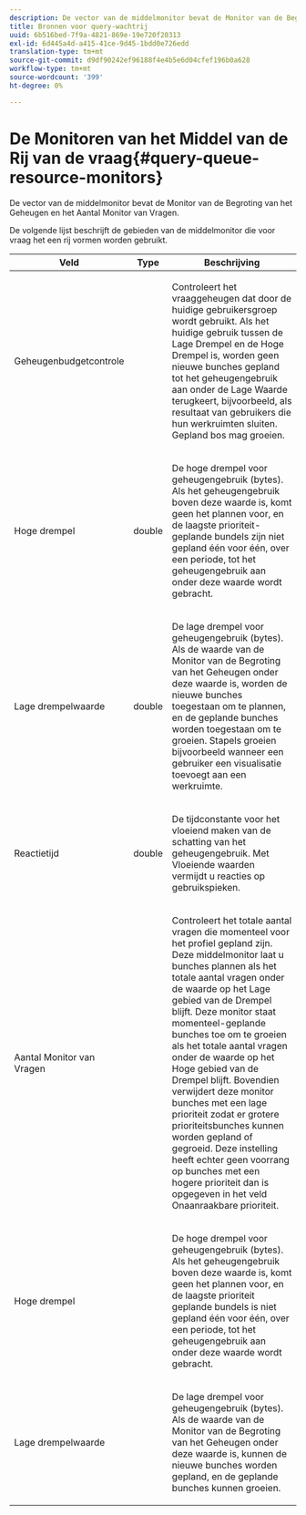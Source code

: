 ```yaml
---
description: De vector van de middelmonitor bevat de Monitor van de Begroting van het Geheugen en het Aantal Monitor van Vragen.
title: Bronnen voor query-wachtrij
uuid: 6b516bed-7f9a-4821-869e-19e720f20313
exl-id: 6d445a4d-a415-41ce-9d45-1bdd0e726edd
translation-type: tm+mt
source-git-commit: d9df90242ef96188f4e4b5e6d04cfef196b0a628
workflow-type: tm+mt
source-wordcount: '399'
ht-degree: 0%

---
```


# De Monitoren van het Middel van de Rij van de vraag{#query-queue-resource-monitors}

De vector van de middelmonitor bevat de Monitor van de Begroting van het Geheugen en het Aantal Monitor van Vragen.

De volgende lijst beschrijft de gebieden van de middelmonitor die voor vraag het een rij vormen worden gebruikt.

<table id="table_9991EED2647A460FACA2DC80D4973A8E"> 
 <thead> 
  <tr> 
   <th colname="col1" class="entry"> Veld </th> 
   <th colname="col2" class="entry"> Type </th> 
   <th colname="col3" class="entry"> Beschrijving </th> 
  </tr> 
 </thead>
 <tbody> 
  <tr> 
   <td colname="col1"> <p>Geheugenbudgetcontrole </p> </td> 
   <td colname="col2"> </td> 
   <td colname="col3"> <p>Controleert het vraaggeheugen dat door de huidige gebruikersgroep wordt gebruikt. Als het huidige gebruik tussen de Lage Drempel en de Hoge Drempel is, worden geen nieuwe bunches gepland tot het geheugengebruik aan onder de Lage Waarde terugkeert, bijvoorbeeld, als resultaat van gebruikers die hun werkruimten sluiten. Gepland bos mag groeien. </p> </td> 
  </tr> 
  <tr> 
   <td colname="col1"> <p>Hoge drempel </p> </td> 
   <td colname="col2"> <p>double </p> </td> 
   <td colname="col3"> <p>De hoge drempel voor geheugengebruik (bytes). Als het geheugengebruik boven deze waarde is, komt geen het plannen voor, en de laagste prioriteit-geplande bundels zijn niet gepland één voor één, over een periode, tot het geheugengebruik aan onder deze waarde wordt gebracht. </p> </td> 
  </tr> 
  <tr> 
   <td colname="col1"> <p>Lage drempelwaarde </p> </td> 
   <td colname="col2"> <p>double </p> </td> 
   <td colname="col3"> <p>De lage drempel voor geheugengebruik (bytes). Als <span class="wintitle"> de waarde van de Monitor van de Begroting van het Geheugen </span> onder deze waarde is, worden de nieuwe bunches toegestaan om te plannen, en de geplande bunches worden toegestaan om te groeien. Stapels groeien bijvoorbeeld wanneer een gebruiker een visualisatie toevoegt aan een werkruimte. </p> </td> 
  </tr> 
  <tr> 
   <td colname="col1"> <p>Reactietijd </p> </td> 
   <td colname="col2"> <p>double </p> </td> 
   <td colname="col3"> <p>De tijdconstante voor het vloeiend maken van de schatting van het geheugengebruik. Met Vloeiende waarden vermijdt u reacties op gebruikspieken. </p> </td> 
  </tr> 
  <tr> 
   <td colname="col1"> <p>Aantal Monitor van Vragen </p> </td> 
   <td colname="col2"> </td> 
   <td colname="col3"> <p>Controleert het totale aantal vragen die momenteel voor het profiel gepland zijn. Deze middelmonitor laat u bunches plannen als het totale aantal vragen onder de waarde op het Lage gebied van de Drempel blijft. Deze monitor staat momenteel-geplande bunches toe om te groeien als het totale aantal vragen onder de waarde op het Hoge gebied van de Drempel blijft. Bovendien verwijdert deze monitor bunches met een lage prioriteit zodat er grotere prioriteitsbunches kunnen worden gepland of gegroeid. Deze instelling heeft echter geen voorrang op bunches met een hogere prioriteit dan is opgegeven in het veld Onaanraakbare prioriteit. </p> </td> 
  </tr> 
  <tr> 
   <td colname="col1"> <p>Hoge drempel </p> </td> 
   <td colname="col2"> </td> 
   <td colname="col3"> <p>De hoge drempel voor geheugengebruik (bytes). Als het geheugengebruik boven deze waarde is, komt geen het plannen voor, en de laagste prioriteit geplande bundels is niet gepland één voor één, over een periode, tot het geheugengebruik aan onder deze waarde wordt gebracht. </p> </td> 
  </tr> 
  <tr> 
   <td colname="col1"> <p>Lage drempelwaarde </p> </td> 
   <td colname="col2"> </td> 
   <td colname="col3"> <p>De lage drempel voor geheugengebruik (bytes). Als <span class="wintitle"> de waarde van de Monitor van de Begroting van het Geheugen </span> onder deze waarde is, kunnen de nieuwe bunches worden gepland, en de geplande bunches kunnen groeien. </p> </td> 
  </tr> 
 </tbody> 
</table>
